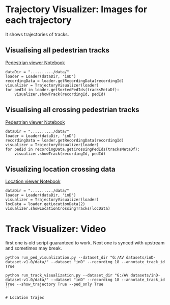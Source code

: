 # Trajectory Visualizer: Images for each trajectory

It shows trajectories of tracks.
## Visualising all pedestrian tracks
[Pedestrian viewer Notebook](../src/notebooks/ped-trajectory-viewer.ipynb)

```
dataDir = "........../data/"
loader = Loader(dataDir, 'inD')
recordingData = loader.getRecordingData(recordingId)
visualizer = TrajectoryVisualizer(loader)
for pedId in loader.getSortedPedIds(tracksMetaDf):
    visualizer.showTrack(recordingId, pedId)
```

## Visualising all crossing pedestrian tracks

[Pedestrian viewer Notebook](../src/notebooks/ped-trajectory-viewer.ipynb)

```
dataDir = "........../data/"
loader = Loader(dataDir, 'inD')
recordingData = loader.getRecordingData(recordingId)
visualizer = TrajectoryVisualizer(loader)
for pedId in recordingData.getCrossingPedIds(tracksMetaDf):
    visualizer.showTrack(recordingId, pedId)
```

## Visualizing location crossing data
[Location viewer Notebook](../src/notebooks/location-trajectory-viewer.ipynb)
```
dataDir = "........../data/"
loader = Loader(dataDir, 'inD')
visualizer = TrajectoryVisualizer(loader)
locData = loader.getLocationData(2)
visualizer.showLocationCrossingTracks(locData)
```

# Track Visualizer: Video
first one is old script guaranteed to work. Next one is synced with upstream and sometimes may break.
```
python run_ped_visualization.py --dataset_dir "G:/AV datasets/inD-dataset-v1.0/data/" --dataset "inD" --recording 18 --annotate_track_id True

python run_track_visualization.py --dataset_dir "G:/AV datasets/inD-dataset-v1.0/data/" --dataset "inD" --recording 18 --annotate_track_id True --show_trajectory True --ped_only True 
``

# Location trajec